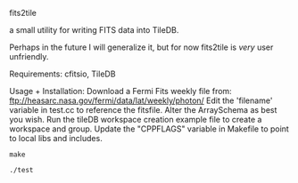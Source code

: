 fits2tile

a small utility for writing FITS data into TileDB.

Perhaps in the future I will generalize it, but for now
fits2tile is *very* user unfriendly.

Requirements: cfitsio, TileDB

Usage + Installation:
    Download a Fermi Fits weekly file from: ftp://heasarc.nasa.gov/fermi/data/lat/weekly/photon/
    Edit the 'filename' variable in test.cc to reference the fitsfile.
    Alter the ArraySchema as best you wish.
    Run the tileDB workspace creation example file to create a workspace and group.
    Update the "CPPFLAGS" variable in Makefile to point to local libs and includes.

    make

    ./test
